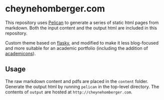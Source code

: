 # cheynehomberger.com

This repository uses [Pelican](http://docs.getpelican.com/en/3.6.3/) to generate a series of static html pages from markdown. Both the input content and the output html are included in this repository. 

Custom theme based on [flasky](https://github.com/fjavieralba/flasky), and modified to make it less blog-focused and more suitable for an academic portfolio (including the addition of [academicons](http://jpswalsh.github.io/academicons/#)). 

## Usage

The raw markdown content and pdfs are placed in the `content` folder. Generate the output html by running `pelican` in the top-level directory. The contents of `output` are hosted at `http://cheynehomberger.com`. 
